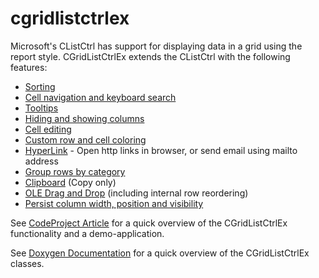 # cgridlistctrlex
Microsoft's CListCtrl has support for displaying data in a grid using the report style. CGridListCtrlEx extends the CListCtrl with the following features:

 * [Sorting](http://www.codeproject.com/KB/list/clistctrl_sort.aspx)
 * [Cell navigation and keyboard search](http://www.codeproject.com/KB/list/CListCtrl_subItem_focus.aspx)
 * [Tooltips](http://www.codeproject.com/KB/list/CListCtrl_ToolTip.aspx)
 * [Hiding and showing columns](http://www.codeproject.com/KB/list/CListCtrl_column_picker.aspx)
 * [Cell editing](http://www.codeproject.com/KB/list/nirs2000.aspx)
 * [Custom row and cell coloring](http://www.codeproject.com/KB/list/lvcustomdraw.aspx)
 * [HyperLink](http://www.codeproject.com/KB/list/hyperlinklistctrl.aspx) - Open http links in browser, or send email using mailto address
 * [Group rows by category](http://www.codeproject.com/KB/list/CListCtrl_grouping.aspx)
 * [Clipboard](http://www.codeproject.com/KB/clipboard/clipboard_faq.aspx) (Copy only)
 * [OLE Drag and Drop](http://www.codeproject.com/KB/shell/explorerdragdrop.aspx) (including internal row reordering)
 * [Persist column width, position and visibility](http://www.codeproject.com/KB/list/clistctrl_persist_state.aspx)
 
See [CodeProject Article](http://www.codeproject.com/KB/list/CGridListCtrlEx.aspx) for a quick overview of the CGridListCtrlEx functionality and a demo-application.

See [Doxygen Documentation](http://htmlpreview.github.io/?https://raw.githubusercontent.com/snakefoot/cgridlistctrlex/master/Doxygen/html/index.html) for a quick overview of the CGridListCtrlEx classes.
